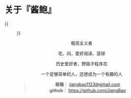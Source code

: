 # 关于『酱鲍』

{{<figure src="/images/bg-about.jpg" width="400">}}

<div align=center>
极简主义者

宅，闷，爱好阅读、篮球

历史爱好者，野路子程序员

一个足够简单的人，还想成为一个有趣的人

>**邮箱**： jiangbao1123@gmail.com  
>**github**： https://github.com/JiangBao
</div>

